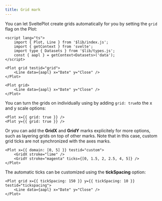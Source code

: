 ```yaml
---
title: Grid mark
---
```


You can let SveltePlot create grids automatically for you by setting the `grid`
flag on the Plot:

```svelte live
<script lang="ts">
    import { Plot, Line } from '$lib/index.js';
    import { getContext } from 'svelte';
    import type { Datasets } from '$lib/types.js';
    const { aapl } = getContext<Datasets>('data');
</script>

<Plot grid testid="grid">
    <Line data={aapl} x="Date" y="Close" />
</Plot>
```

```svelte
<Plot grid>
    <Line data={aapl} x="Date" y="Close" />
</Plot>
```

You can turn the grids on individually using by adding `grid: true`to the x and y
scale options:

```svelte
<Plot x={{ grid: true }} />
<Plot y={{ grid: true }} />
```

Or you can add the **GridX** and **GridY** marks explicitely for more options, such as
layering grids on top of other marks. Note that in this case, custom grid ticks are not synchronized
with the axes marks.

```svelte
<Plot x={{ domain: [0, 5] }} testid="custom">
    <GridX stroke="lime" />
    <GridY stroke="magenta" ticks={[0, 1.5, 2, 2.5, 4, 5]} />
</Plot>
```

The automatic ticks can be customized using the **tickSpacing** option:

```svelte
<Plot grid x={{ tickSpacing: 150 }} y={{ tickSpacing: 10 }} testid="tickspacing">
    <Line data={aapl} x="Date" y="Close" />
</Plot>
```
